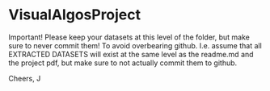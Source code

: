 # VisualAlgosProject

Important! Please keep your datasets at this level of the folder, but make sure to never commit them! To avoid overbearing github. I.e. assume that all EXTRACTED DATASETS will exist at the same level as the readme.md and the project pdf, but make sure to not actually commit them to github. 

Cheers, J
